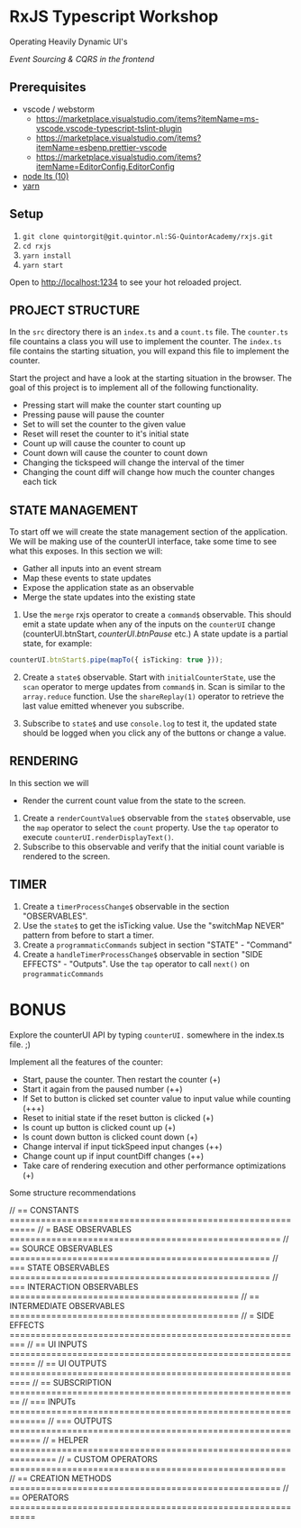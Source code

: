 # RxJS Typescript Workshop

Operating Heavily Dynamic UI's

_Event Sourcing & CQRS in the frontend_

## Prerequisites

- vscode / webstorm
  - <https://marketplace.visualstudio.com/items?itemName=ms-vscode.vscode-typescript-tslint-plugin>
  - <https://marketplace.visualstudio.com/items?itemName=esbenp.prettier-vscode>
  - <https://marketplace.visualstudio.com/items?itemName=EditorConfig.EditorConfig>
- [node lts (10)](https://nodejs.org/en/download/)
- [yarn](https://yarnpkg.com/en/docs/install)

## Setup

1. `git clone quintorgit@git.quintor.nl:SG-QuintorAcademy/rxjs.git`
1. `cd rxjs`
1. `yarn install`
1. `yarn start`

Open to [http://localhost:1234](http://localhost:1234) to see your hot reloaded project.

## PROJECT STRUCTURE

In the `src` directory there is an `index.ts` and a `count.ts` file. The `counter.ts` file countains a class you will use to implement the counter. The `index.ts` file contains the starting situation, you will expand this file to implement the counter.

Start the project and have a look at the starting situation in the browser. The goal of this project is to implement all of the following functionality.

- Pressing start will make the counter start counting up
- Pressing pause will pause the counter
- Set to will set the counter to the given value
- Reset will reset the counter to it's initial state
- Count up will cause the counter to count up
- Count down will cause the counter to count down
- Changing the tickspeed will change the interval of the timer
- Changing the count diff will change how much the counter changes each tick

## STATE MANAGEMENT

To start off we will create the state management section of the application. We will be making use of the counterUI interface, take some time to see what this exposes. In this section we will:

- Gather all inputs into an event stream
- Map these events to state updates
- Expose the application state as an observable
- Merge the state updates into the existing state

1. Use the `merge` rxjs operator to create a `command$` observable. This should emit a state update when any of the inputs on the `counterUI` change (counterUI.btnStart$, counterUI.btnPause$ etc.) A state update is a partial state, for example:

```ts
counterUI.btnStart$.pipe(mapTo({ isTicking: true }));
```

2. Create a `state$` observable.
   Start with `initialCounterState`, use the `scan` operator to merge updates from `command$` in. Scan is similar to the `array.reduce` function.
   Use the `shareReplay(1)` operator to retrieve the last value emitted whenever you subscribe.

3. Subscribe to `state$` and use `console.log` to test it, the updated state should be logged when you click any of the buttons or change a value.

## RENDERING

In this section we will

- Render the current count value from the state to the screen.

1. Create a `renderCountValue$` observable from the `state$` observable, use the `map` operator to select the `count` property.
   Use the `tap` operator to execute `counterUI.renderDisplayText()`.
2. Subscribe to this observable and verify that the initial count variable is rendered to the screen.

## TIMER

1. Create a `timerProcessChange$` observable in the section "OBSERVABLES".
2. Use the `state$` to get the isTicking value. Use the "switchMap NEVER" pattern from before to start a timer.
3. Create a `programmaticCommands` subject in section "STATE" - "Command"
4. Create a `handleTimerProcessChange$` observable in section "SIDE EFFECTS" - "Outputs".
   Use the `tap` operator to call `next()` on `programmaticCommands`

# BONUS

Explore the counterUI API by typing `counterUI.` somewhere in the index.ts file. ;)

Implement all the features of the counter:

- Start, pause the counter. Then restart the counter (+)
- Start it again from the paused number (++)
- If Set to button is clicked set counter value to input value while counting (+++)
- Reset to initial state if the reset button is clicked (+)
- Is count up button is clicked count up (+)
- Is count down button is clicked count down (+)
- Change interval if input tickSpeed input changes (++)
- Change count up if input countDiff changes (++)
- Take care of rendering execution and other performance optimizations (+)

Some structure recommendations

// == CONSTANTS ===========================================================
// = BASE OBSERVABLES ====================================================
// == SOURCE OBSERVABLES ==================================================
// === STATE OBSERVABLES ==================================================
// === INTERACTION OBSERVABLES ============================================
// == INTERMEDIATE OBSERVABLES ============================================
// = SIDE EFFECTS =========================================================
// == UI INPUTS ===========================================================
// == UI OUTPUTS ==========================================================
// == SUBSCRIPTION ========================================================
// === INPUTs =============================================================
// === OUTPUTS ============================================================
// = HELPER ===============================================================
// = CUSTOM OPERATORS =====================================================
// == CREATION METHODS ====================================================
// == OPERATORS ===========================================================
